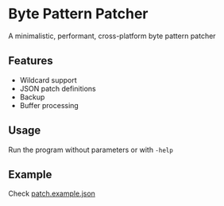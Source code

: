 # Byte Pattern Patcher
A minimalistic, performant, cross-platform byte pattern patcher

## Features
* Wildcard support
* JSON patch definitions
* Backup
* Buffer processing

## Usage
Run the program without parameters or with `-help`

## Example
Check [patch.example.json](patch.example.json)